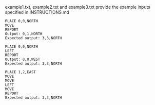 example1.txt, example2.txt and example3.txt provide the example inputs specified in INSTRUCTIONS.md

```plain
PLACE 0,0,NORTH
MOVE
REPORT
Output: 0,1,NORTH
Expected output: 3,3,NORTH
```

```plain
PLACE 0,0,NORTH
LEFT
REPORT
Output: 0,0,WEST
Expected output: 3,3,NORTH
```

```plain
PLACE 1,2,EAST
MOVE
MOVE
LEFT
MOVE
REPORT
Expected output: 3,3,NORTH
```
